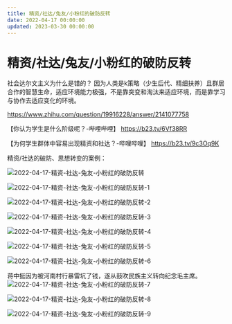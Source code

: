 ```yaml
---
title: 精资/社达/兔友/小粉红的破防反转
date: 2022-04-17 00:00:00
updated: 2023-03-30 00:00:00
---
```


# 精资/社达/兔友/小粉红的破防反转

社会达尔文主义为什么是错的？
因为人类是k策略（少生后代、精细扶养）且群居合作的智慧生命，适应环境能力极强，不是靠突变和淘汰来适应环境，而是靠学习与协作去适应变化的环境。

https://www.zhihu.com/question/19916228/answer/2141077758

【你认为学生是什么阶级呢？-哔哩哔哩】 https://b23.tv/6Vf38RR

【为何学生群体中容易出现精资和社达？-哔哩哔哩】 https://b23.tv/9c3Oq9K

精资/社达的破防、思想转变的案例：

![2022-04-17-精资-社达-兔友-小粉红的破防反转](assets/2022-04-17-精资-社达-兔友-小粉红的破防反转.jpeg)

![2022-04-17-精资-社达-兔友-小粉红的破防反转-1](assets/2022-04-17-精资-社达-兔友-小粉红的破防反转-1.jpeg)

![2022-04-17-精资-社达-兔友-小粉红的破防反转-2](assets/2022-04-17-精资-社达-兔友-小粉红的破防反转-2.jpeg)

![2022-04-17-精资-社达-兔友-小粉红的破防反转-3](assets/2022-04-17-精资-社达-兔友-小粉红的破防反转-3.jpeg)

![2022-04-17-精资-社达-兔友-小粉红的破防反转-4](assets/2022-04-17-精资-社达-兔友-小粉红的破防反转-4.jpeg)

![2022-04-17-精资-社达-兔友-小粉红的破防反转-5](assets/2022-04-17-精资-社达-兔友-小粉红的破防反转-5.jpeg)

![2022-04-17-精资-社达-兔友-小粉红的破防反转-6](assets/2022-04-17-精资-社达-兔友-小粉红的破防反转-6.jpeg)

蒋中挺因为被河南村行暴雷坑了钱，遂从鼓吹民族主义转向纪念毛主席。
![2022-04-17-精资-社达-兔友-小粉红的破防反转-7](assets/2022-04-17-精资-社达-兔友-小粉红的破防反转-7.jpeg)

![2022-04-17-精资-社达-兔友-小粉红的破防反转-8](assets/2022-04-17-精资-社达-兔友-小粉红的破防反转-8.jpeg)

![2022-04-17-精资-社达-兔友-小粉红的破防反转-9](assets/2022-04-17-精资-社达-兔友-小粉红的破防反转-9.jpeg)

